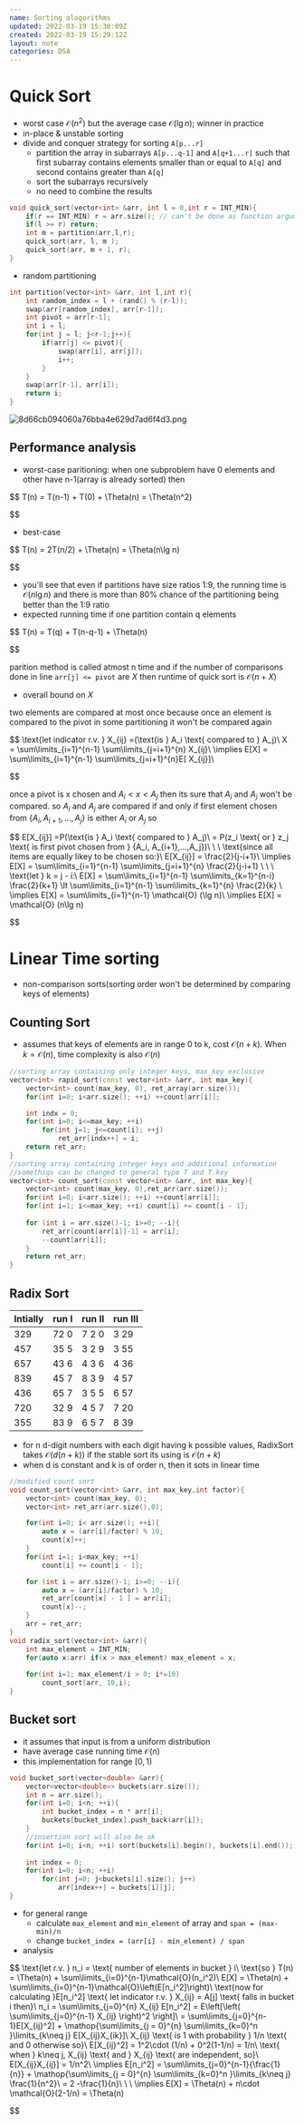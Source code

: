 ```yaml
---
name: Sorting alogorithms
updated: 2022-03-19 15:30:09Z
created: 2022-03-19 15:29:12Z
layout: note
categories: DSA
---
```


# Quick Sort

- worst case $\mathcal{O}(n^2)$ but the average case $\mathcal{O}(\lg n)$; winner in practice
- in-place & unstable sorting
- divide and conquer strategy for sorting `A[p...r]`
    - partition the array in subarrays `A[p...q-1]` and `A[q+1...r]` such that first subarray contains elements smaller than or equal to `A[q]` and second contains greater than `A[q]`
    - sort the subarrays recursively
    - no need to combine the results

```cpp
void quick_sort(vector<int> &arr, int l = 0,int r = INT_MIN){
    if(r == INT_MIN) r = arr.size(); // can't be done as function argument
    if(l >= r) return;
    int m = partition(arr,l,r);
    quick_sort(arr, l, m );
    quick_sort(arr, m + 1, r);
}
```

- random partitioning

```cpp
int partition(vector<int> &arr, int l,int r){
    int ramdom_index = l + (rand() % (r-l));
    swap(arr[ramdom_index], arr[r-1]);
    int pivot = arr[r-1];
    int i = l;
    for(int j = l; j<r-1;j++){
        if(arr[j] <= pivot){
            swap(arr[i], arr[j]);
            i++;
        }
    }
    swap(arr[r-1], arr[i]);
    return i;
}
```

![8d66cb094060a76bba4e629d7ad6f4d3.png](../_resources/8d66cb094060a76bba4e629d7ad6f4d3.png)

## Performance analysis

- worst-case paritioning: when one subproblem have 0 elements and other have n-1(array is already sorted) then

$$
T(n) = T(n-1) + T(0) + \Theta(n) = \Theta(n^2)

$$

- best-case

$$
T(n) =  	2T(n/2) + \Theta(n) = \Theta(n\lg n)

$$

- you'll see that even if partitions have size ratios 1:9, the running time is $\mathcal{O}(n\lg n)$ and there is more than 80% chance of the partitioning being better than the 1:9 ratio
- expected running time if one partition contain q elements

$$
T(n) =   T(q) + T(n-q-1) + \Theta(n)

$$

parition method is called atmost n time and if the number of comparisons done in line `arr[j] <= pivot` are $X$ then runtime of quick sort is $\mathcal{O}(n + X)$

- overall bound on $X$

two elements are compared at most once because once an element is compared to the pivot in some partitioning it won't be compared again

$$
\text{let indicator r.v. } X_{ij} =(\text{is } A_i \text{ compared to } A_j)\\
X = \sum\limits_{i=1}^{n-1} \sum\limits_{j=i+1}^{n} X_{ij}\\
\implies E[X] = \sum\limits_{i=1}^{n-1} \sum\limits_{j=i+1}^{n}E[ X_{ij}]\\

$$

once a pivot is x chosen and $A_i<x<A_j$ then its sure that $A_i$ and $A_j$ won't be compared. so $A_i$ and $A_j$ are compared if and only if first element chosen from $\{A_i, A_{i+1},...,A_j\}$ is either $A_i$ or $A_j$ so

$$
E[X_{ij}] =P(\text{is } A_i \text{ compared to } A_j)\\
= P(z_i \text{ or } z_j  \text{  is first pivot chosen from } \{A_i, A_{i+1},...,A_j\})\\
\ \\
\text{since all items are equally likey to be chosen so:}\\
E[X_{ij}] = \frac{2}{j-i+1}\\
\implies E[X] = \sum\limits_{i=1}^{n-1} \sum\limits_{j=i+1}^{n} \frac{2}{j-i+1} \\
\ \\
\text{let } k  = j - i:\\
E[X] = \sum\limits_{i=1}^{n-1} \sum\limits_{k=1}^{n-i} \frac{2}{k+1} \lt 
\sum\limits_{i=1}^{n-1} \sum\limits_{k=1}^{n} \frac{2}{k} \\
\implies E[X] = \sum\limits_{i=1}^{n-1} \mathcal{O} (\lg n)\\
\implies E[X] = \mathcal{O} (n\lg n)

$$

# Linear Time sorting

- non-comparison sorts(sorting order won't be determined by comparing keys of elements)

## Counting Sort

- assumes that keys of elements are in range 0 to k, cost $\mathcal{O}(n+k)$. When $k=\mathcal{O}(n)$, time complexity is also $\mathcal{O}(n)$

```cpp
//sorting array containing only integer keys, max_key exclusive
vector<int> rapid_sort(const vector<int> &arr, int max_key){
    vector<int> count(max_key, 0), ret_array(arr.size());
    for(int i=0; i<arr.size(); ++i) ++count[arr[i]];

    int indx = 0;
    for(int i=0; i<=max_key; ++i)
        for(int j=1; j<=count[i]; ++j)
            ret_arr[indx++] = i;
    return ret_arr;
}
//sorting array containing integer keys and additional information
//somethigs can be changed to general type T and T.key
vector<int> count_sort(const vector<int> &arr, int max_key){
    vector<int> count(max_key, 0),ret_arr(arr.size());
    for(int i=0; i<arr.size(); ++i) ++count[arr[i]];
    for(int i=1; i<=max_key; ++i) count[i] += count[i - 1];
    
    for (int i = arr.size()-1; i>=0; --i){
        ret_arr[count[arr[i]]-1] = arr[i];
        --count[arr[i]];
    }
    return ret_arr;
}
```

## Radix Sort

| Intially | run I | run II | run III |
| --- | --- | --- | --- |
| 329 | 72 $0$ | 7 $2$ 0 | $3$ 29 |
| 457 | 35 $5$ | 3 $2$ 9 | $3$ 55 |
| 657 | 43 $6$ | 4 $3$ 6 | $4$ 36 |
| 839 | 45 $7$ | 8 $3$ 9 | $4$ 57 |
| 436 | 65 $7$ | 3 $5$ 5 | $6$ 57 |
| 720 | 32 $9$ | 4 $5$ 7 | $7$ 20 |
| 355 | 83 $9$ | 6 $5$ 7 | $8$ 39 |

- for n d-digit numbers with each digit having k possible values, RadixSort takes $\mathcal{O}(d(n+k))$ if the stable sort its using is $\mathcal{O}(n+k)$
- when d is constant and k is of order n, then it sots in linear time

```cpp
//modified count sort
void count_sort(vector<int> &arr, int max_key,int factor){
    vector<int> count(max_key, 0);
    vector<int> ret_arr(arr.size(),0);

    for(int i=0; i< arr.size(); ++i){
        auto x = (arr[i]/factor) % 10;
     	count[x]++;
    }
    for(int i=1; i<max_key; ++i) 
     	count[i] += count[i - 1];

    for (int i = arr.size()-1; i>=0; --i){
        auto x = (arr[i]/factor) % 10;
        ret_arr[count[x] - 1 ] = arr[i];
        count[x]--;
    }
    arr = ret_arr;
}
void radix_sort(vector<int> &arr){
    int max_element = INT_MIN;
    for(auto x:arr) if(x > max_element) max_element = x;
    
    for(int i=1; max_element/i > 0; i*=10)
        count_sort(arr, 10,i);
}
```

## Bucket sort

- it assumes that input is from a uniform distribution
- have average case running time $\mathcal{O}(n)$
- this implementation for range $[0,1)$

```cpp
void bucket_sort(vector<double> &arr){
    vector<vector<double>> buckets(arr.size());
    int n = arr.size();
    for(int i=0; i<n; ++i){
        int bucket_index = n * arr[i];
        buckets[bucket_index].push_back(arr[i]);
    }
    //insertion sort will also be ok
    for(int i=0; i<n; ++i) sort(buckets[i].begin(), buckets[i].end());
    
    int index = 0;
    for(int i=0; i<n; ++i)
        for(int j=0; j<buckets[i].size(); j++)
            arr[index++] = buckets[i][j];
}
```

- for general range
    - calculate `max_element` and `min_element` of array and `span = (max-min)/n`
    - change `bucket_index = (arr[i] - min_element) / span`
- analysis

$$
\text{let r.v. } n_i = \text{ number of elements in bucket } i\\
\text{so } T(n) = \Theta(n) + \sum\limits_{i=0}^{n-1}\mathcal{O}(n_i^2)\\
E[X] = \Theta(n) + \sum\limits_{i=0}^{n-1}\mathcal{O}\left(E[n_i^2]\right)\\
\text{now for calculating }E[n_i^2] \text{ let indicator r.v. } X_{ij} = A[j] \text{ falls in bucket i then}\\
n_i = \sum\limits_{j=0}^{n} X_{ij}
E[n_i^2] = E\left[\left( \sum\limits_{j=0}^{n-1} X_{ij} \right)^2 \right]\\
= \sum\limits_{j=0}^{n-1}E[X_{ij}^2] + \mathop{\sum\limits_{j = 0}^{n} \sum\limits_{k=0}^n }\limits_{k\neq j} E[X_{ij}X_{ik}]\\
X_{ij} \text{ is 1 with probability } 1/n  \text{ and 0 otherwise so}\\
E[X_{ij}^2] = 1^2\cdot (1/n) + 0^2(1-1/n) = 1/n\\
\text{ when } k\neq j, X_{ij} \text{ and } X_{ij} \text{ are independent, so}\\
E[X_{ij}X_{ij}] = 1/n^2\\
\implies E[n_i^2] = \sum\limits_{j=0}^{n-1}{\frac{1}{n}} + \mathop{\sum\limits_{j = 0}^{n} \sum\limits_{k=0}^n }\limits_{k\neq j} \frac{1}{n^2}\\
= 2 -\frac{1}{n}\\
\ \\
\implies E[X] = \Theta(n) + n\cdot \mathcal{O}(2-1/n) = \Theta(n) 

$$


